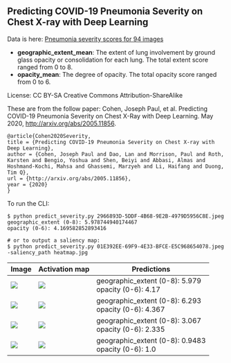 ## Predicting COVID-19 Pneumonia Severity on Chest X-ray with Deep Learning

Data is here: [Pneumonia severity scores for 94 images](https://github.com/ieee8023/covid-chestxray-dataset/blob/master/annotations/covid-severity-scores.csv)

  - **geographic_extent_mean**: The extent of lung involvement by ground glass opacity or consolidation for each lung. The total extent score ranged from 0 to 8.		
  - **opacity_mean**: The degree of opacity. The total opacity score ranged from 0 to 6.

License: CC BY-SA Creative Commons Attribution-ShareAlike

These are from the follow paper:
Cohen, Joseph Paul, et al. Predicting COVID-19 Pneumonia Severity on Chest X-Ray with Deep Learning. May 2020, http://arxiv.org/abs/2005.11856.

```
@article{Cohen2020Severity,
title = {Predicting COVID-19 Pneumonia Severity on Chest X-ray with Deep Learning},
author = {Cohen, Joseph Paul and Dao, Lan and Morrison, Paul and Roth, Karsten and Bengio, Yoshua and Shen, Beiyi and Abbasi, Almas and Hoshmand-Kochi, Mahsa and Ghassemi, Marzyeh and Li, Haifang and Duong, Tim Q},
url = {http://arxiv.org/abs/2005.11856},
year = {2020}
}
```

To run the CLI:

```
$ python predict_severity.py 2966893D-5DDF-4B68-9E2B-4979D5956C8E.jpeg
geographic_extent (0-8): 5.978744940174467
opacity (0-6): 4.169582852893416

# or to output a saliency map:
$ python predict_severity.py 01E392EE-69F9-4E33-BFCE-E5C968654078.jpeg  -saliency_path heatmap.jpg

```

| Image             | Activation map | Predictions       |
|-------------------------------|-------------------------------|-----------|
| ![](examples/2966893D-5DDF-4B68-9E2B-4979D5956C8E.jpeg-resize.jpg)| ![](examples/2966893D-5DDF-4B68-9E2B-4979D5956C8E.jpeg-heatmap.jpg)| geographic_extent (0-8): 5.979 <br>opacity (0-6): 4.17 |
| ![](examples/31BA3780-2323-493F-8AED-62081B9C383B.jpeg-resize.jpg)| ![](examples/31BA3780-2323-493F-8AED-62081B9C383B.jpeg-heatmap.jpg)| geographic_extent (0-8): 6.293 <br>opacity (0-6): 4.367 |
| ![](examples/41591_2020_819_Fig1_HTML.webp-day5.png-resize.jpg)| ![](examples/41591_2020_819_Fig1_HTML.webp-day5.png-heatmap.jpg)| geographic_extent (0-8): 3.067 <br>opacity (0-6): 2.335 |
| ![](examples/8FDE8DBA-CFBD-4B4C-B1A4-6F36A93B7E87.jpeg-resize.jpg)| ![](examples/8FDE8DBA-CFBD-4B4C-B1A4-6F36A93B7E87.jpeg-heatmap.jpg)| geographic_extent (0-8): 0.9483 <br>opacity (0-6): 1.0 |

